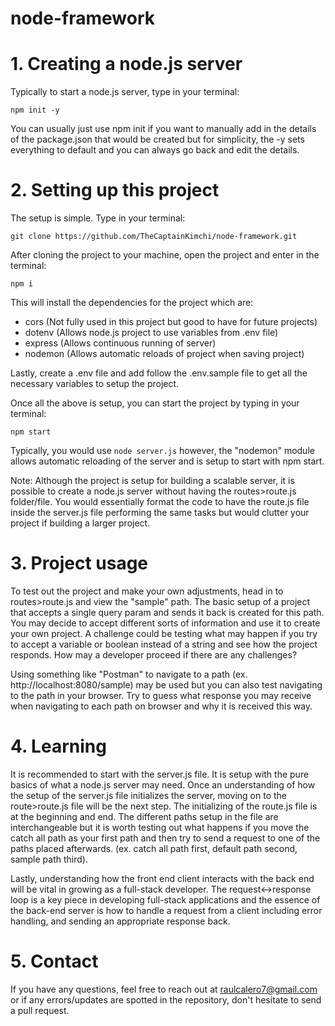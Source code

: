 # node-framework

# 1. Creating a node.js server

Typically to start a node.js server, type in your terminal:

``
    npm init -y
``

You can usually just use npm init if you want to manually add in the details of the package.json that would be created but for simplicity, the -y sets everything to default and you can always go back and edit the details.

# 2. Setting up this project

The setup is simple. Type in your terminal:

``
    git clone https://github.com/TheCaptainKimchi/node-framework.git
``

After cloning the project to your machine, open the project and enter in the terminal:

``
    npm i
``

This will install the dependencies for the project which are:

- cors (Not fully used in this project but good to have for future projects)
- dotenv (Allows node.js project to use variables from .env file)
- express (Allows continuous running of server)
- nodemon (Allows automatic reloads of project when saving project)

Lastly, create a .env file and add follow the .env.sample file to get all the necessary variables to setup the project.

Once all the above is setup, you can start the project by typing in your terminal:

``
    npm start
``

Typically, you would use ``node server.js`` however, the "nodemon" module allows automatic reloading of the server and is setup to start with npm start.

Note: Although the project is setup for building a scalable server, it is possible to create a node.js server without having the routes>route.js folder/file. You would essentially format the code to have the route.js file inside the server.js file performing the same tasks but would clutter your project if building a larger project. 

# 3. Project usage

To test out the project and make your own adjustments, head in to routes>route.js and view the "sample" path. The basic setup of a project that accepts a single query param and sends it back is created for this path. You may decide to accept different sorts of information and use it to create your own project. A challenge could be testing what may happen if you try to accept a variable or boolean instead of a string and see how the project responds. How may a developer proceed if there are any challenges?

Using something like "Postman" to navigate to a path (ex. http://localhost:8080/sample) may be used but you can also test navigating to the path in your browser. Try to guess what response you may receive when navigating to each path on browser and why it is received this way.

# 4. Learning

It is recommended to start with the server.js file. It is setup with the pure basics of what a node.js server may need. Once an understanding of how the setup of the server.js file initializes the server, moving on to the route>route.js file will be the next step. The initializing of the route.js file is at the beginning and end. The different paths setup in the file are interchangeable but it is worth testing out what happens if you move the catch all path as your first path and then try to send a request to one of the paths placed afterwards. (ex. catch all path first, default path second, sample path third). 

Lastly, understanding how the front end client interacts with the back end will be vital in growing as a full-stack developer. The request<->response loop is a key piece in developing full-stack applications and the essence of the back-end server is how to handle a request from a client including error handling, and sending an appropriate response back. 

# 5. Contact

If you have any questions, feel free to reach out at raulcalero7@gmail.com or if any errors/updates are spotted in the repository, don't hesitate to send a pull request.
